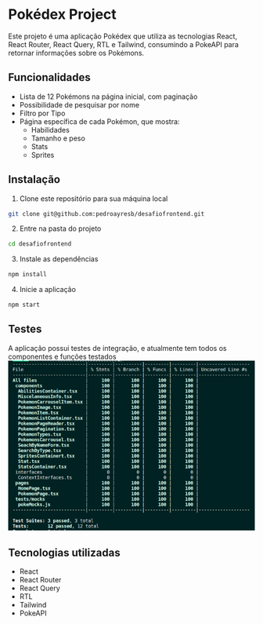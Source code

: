 # Pokédex Project

Este projeto é uma aplicação Pokédex que utiliza as tecnologias React, React Router, React Query, RTL e Tailwind, consumindo a PokeAPI para retornar informações sobre os Pokémons.

## Funcionalidades

-   Lista de 12 Pokémons na página inicial, com paginação
-   Possibilidade de pesquisar por nome
-   Filtro por Tipo
-   Página específica de cada Pokémon, que mostra:
    -   Habilidades
    -   Tamanho e peso
    -   Stats
    -   Sprites

## Instalação

1.  Clone este repositório para sua máquina local
```bash
git clone git@github.com:pedroayresb/desafiofrontend.git
```

2. Entre na pasta do projeto
```bash
cd desafiofrontend
```

3.  Instale as dependências
```bash
npm install
```

4.  Inicie a aplicação
```bash
npm start
```

## Testes
A aplicação possui testes de integração, e atualmente tem todos os componentes e funções testados
  ![Exemplo test-coverage](imgs/test-coverage.png)
## Tecnologias utilizadas

-   React
-   React Router
-   React Query
-   RTL
-   Tailwind
-   PokeAPI
